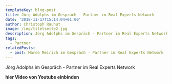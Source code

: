 ```yaml
---
templateKey: blog-post
title: Jörg Adolphs im Gespräch - Partner im Real Experts Network
date: '2018-11-17T15:14:04+01:00'
author: Christoph Rauhut
image: /img/titelseite2.jpg
description: Jörg Adolphs im Gespräch - Partner im Real Experts Network
tags:
  - Partner
relatedPosts:
  - post: Marco Meirich im Gespräch - Partner im Real Experts Network
---
```

Jörg Adolphs im Gespräch - Partner im Real Experts Network

**hier Video von Youtube einbinden**
